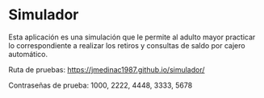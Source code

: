 # Simulador

Esta aplicación es una simulación que le permite al adulto mayor practicar lo correspondiente a realizar los retiros y consultas de saldo por cajero automático.

Ruta de pruebas: https://jmedinac1987.github.io/simulador/


Contraseñas de prueba: 1000, 2222, 4448, 3333, 5678
